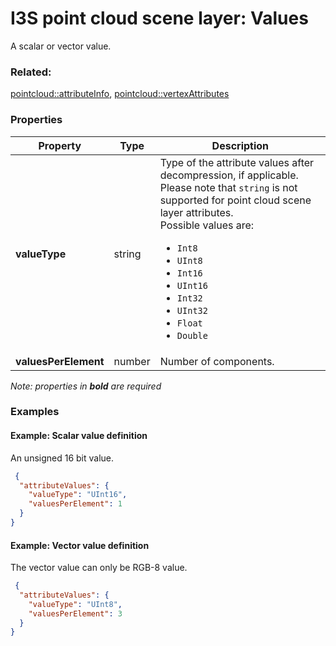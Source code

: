 # I3S point cloud scene layer: Values

A scalar or vector value.

### Related:

[pointcloud::attributeInfo](attributeInfo.md), [pointcloud::vertexAttributes](vertexAttributes.md)
### Properties

| Property | Type | Description |
| --- | --- | --- |
| **valueType** | string | Type of the attribute values after decompression, if applicable. Please note that `string` is not supported for point cloud scene layer attributes.<div>Possible values are:<ul><li>`Int8`</li><li>`UInt8`</li><li>`Int16`</li><li>`UInt16`</li><li>`Int32`</li><li>`UInt32`</li><li>`Float`</li><li>`Double`</li></ul></div> |
| **valuesPerElement** | number | Number of components. |

*Note: properties in **bold** are required*

### Examples 

#### Example: Scalar value definition 

An unsigned 16 bit value. 

```json
 {
  "attributeValues": {
    "valueType": "UInt16",
    "valuesPerElement": 1
  }
} 
```

#### Example: Vector value definition 

The vector value can only be RGB-8 value. 

```json
 {
  "attributeValues": {
    "valueType": "UInt8",
    "valuesPerElement": 3
  }
} 
```


